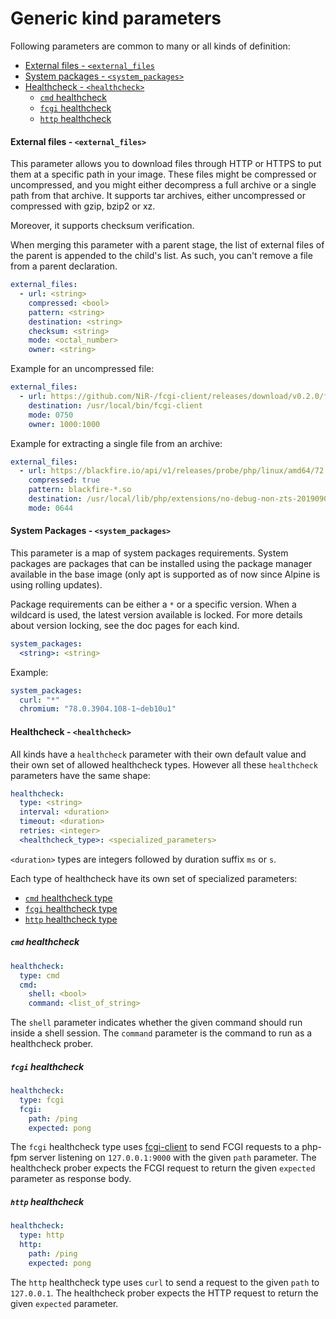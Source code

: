 # Generic kind parameters

Following parameters are common to many or all kinds of definition:

* [External files - `<external_files`](#external-files---external_files)
* [System packages - `<system_packages>`](#system-packages---system_packages)
* [Healthcheck - `<healthcheck>`](#healthcheck---healthcheck)
  * [`cmd` healthcheck](#cmd-healthcheck)
  * [`fcgi` healthcheck](#fcgi-healthcheck)
  * [`http` healthcheck](#http-healthcheck)

#### External files - `<external_files>`

This parameter allows you to download files through HTTP or HTTPS to put them
at a specific path in your image. These files might be compressed or
uncompressed, and you might either decompress a full archive or a single path
from that archive. It supports tar archives, either uncompressed or compressed
with gzip, bzip2 or xz.

Moreover, it supports checksum verification.

When merging this parameter with a parent stage, the list of external files 
of the parent is appended to the child's list. As such, you can't remove a
file from a parent declaration.

```yaml
external_files:
  - url: <string>
    compressed: <bool>
    pattern: <string>
    destination: <string>
    checksum: <string>
    mode: <octal_number>
    owner: <string>
```

Example for an uncompressed file:

```yaml
external_files:
  - url: https://github.com/NiR-/fcgi-client/releases/download/v0.2.0/fcgi-client.phar
    destination: /usr/local/bin/fcgi-client
    mode: 0750
    owner: 1000:1000
```

Example for extracting a single file from an archive:

```yaml
external_files:
  - url: https://blackfire.io/api/v1/releases/probe/php/linux/amd64/72
    compressed: true
    pattern: blackfire-*.so
    destination: /usr/local/lib/php/extensions/no-debug-non-zts-20190902/blackfire.so
    mode: 0644
```

#### System Packages - `<system_packages>`

This parameter is a map of system packages requirements. System packages are
packages that can be installed using the package manager available in the base
image (only apt is supported as of now since Alpine is using rolling updates).

Package requirements can be either a `*` or a specific version. When a wildcard
is used, the latest version available is locked. For more details about version
locking, see the doc pages for each kind.

```yaml
system_packages:
  <string>: <string>
```

Example:

```yaml
system_packages:
  curl: "*"
  chromium: "78.0.3904.108-1~deb10u1"
```

#### Healthcheck - `<healthcheck>`

All kinds have a `healthcheck` parameter with their own default value and their
own set of allowed healthcheck types. However all these `healthcheck`
parameters have the same shape:

```yaml
healthcheck:
  type: <string>
  interval: <duration>
  timeout: <duration>
  retries: <integer>
  <healthcheck_type>: <specialized_parameters>
```

`<duration>` types are integers followed by duration suffix `ms` or `s`.

Each type of healthcheck have its own set of specialized parameters:

* [`cmd` healthcheck type](#cmd-healthcheck)
* [`fcgi` healthcheck type](#fcgi-healthcheck)
* [`http` healthcheck type](#http-healthcheck)

##### `cmd` healthcheck

```yaml
healthcheck:
  type: cmd
  cmd:
    shell: <bool>
    command: <list_of_string>
```

The `shell` parameter indicates whether the given command should run inside a
shell session. The `command` parameter is the command to run as a healthcheck
prober.

##### `fcgi` healthcheck

```yaml
healthcheck:
  type: fcgi
  fcgi:
    path: /ping
    expected: pong
```

The `fcgi` healthcheck type uses [fcgi-client](https://github.com/NiR-/fcgi-client)
to send FCGI requests to a php-fpm server listening on `127.0.0.1:9000` with
the given `path` parameter. The healthcheck prober expects the FCGI request
to return the given `expected` parameter as response body.

##### `http` healthcheck

```yaml
healthcheck:
  type: http
  http:
    path: /ping
    expected: pong
```

The `http` healthcheck type uses `curl` to send a request to the given `path` to
`127.0.0.1`. The healthcheck prober expects the HTTP request to return the
given `expected` parameter.
